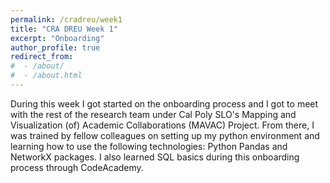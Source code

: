 ```yaml
---
permalink: /cradreu/week1
title: "CRA DREU Week 1"
excerpt: "Onboarding"
author_profile: true
redirect_from: 
#  - /about/
#  - /about.html
---
```

During this week I got started on the onboarding process and I got to meet with the rest of the research team under Cal Poly SLO's Mapping and Visualization (of) Academic Collaborations
(MAVAC) Project. From there, I was trained by fellow colleagues on setting up my python environment and learning how to use the following technologies: Python Pandas and NetworkX packages.
I also learned SQL basics during this onboarding process through CodeAcademy. 
